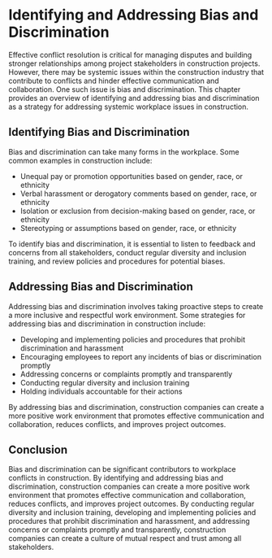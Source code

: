 # Identifying and Addressing Bias and Discrimination

Effective conflict resolution is critical for managing disputes and building stronger relationships among project stakeholders in construction projects. However, there may be systemic issues within the construction industry that contribute to conflicts and hinder effective communication and collaboration. One such issue is bias and discrimination. This chapter provides an overview of identifying and addressing bias and discrimination as a strategy for addressing systemic workplace issues in construction.

Identifying Bias and Discrimination
-----------------------------------

Bias and discrimination can take many forms in the workplace. Some common examples in construction include:

* Unequal pay or promotion opportunities based on gender, race, or ethnicity
* Verbal harassment or derogatory comments based on gender, race, or ethnicity
* Isolation or exclusion from decision-making based on gender, race, or ethnicity
* Stereotyping or assumptions based on gender, race, or ethnicity

To identify bias and discrimination, it is essential to listen to feedback and concerns from all stakeholders, conduct regular diversity and inclusion training, and review policies and procedures for potential biases.

Addressing Bias and Discrimination
----------------------------------

Addressing bias and discrimination involves taking proactive steps to create a more inclusive and respectful work environment. Some strategies for addressing bias and discrimination in construction include:

* Developing and implementing policies and procedures that prohibit discrimination and harassment
* Encouraging employees to report any incidents of bias or discrimination promptly
* Addressing concerns or complaints promptly and transparently
* Conducting regular diversity and inclusion training
* Holding individuals accountable for their actions

By addressing bias and discrimination, construction companies can create a more positive work environment that promotes effective communication and collaboration, reduces conflicts, and improves project outcomes.

Conclusion
----------

Bias and discrimination can be significant contributors to workplace conflicts in construction. By identifying and addressing bias and discrimination, construction companies can create a more positive work environment that promotes effective communication and collaboration, reduces conflicts, and improves project outcomes. By conducting regular diversity and inclusion training, developing and implementing policies and procedures that prohibit discrimination and harassment, and addressing concerns or complaints promptly and transparently, construction companies can create a culture of mutual respect and trust among all stakeholders.
